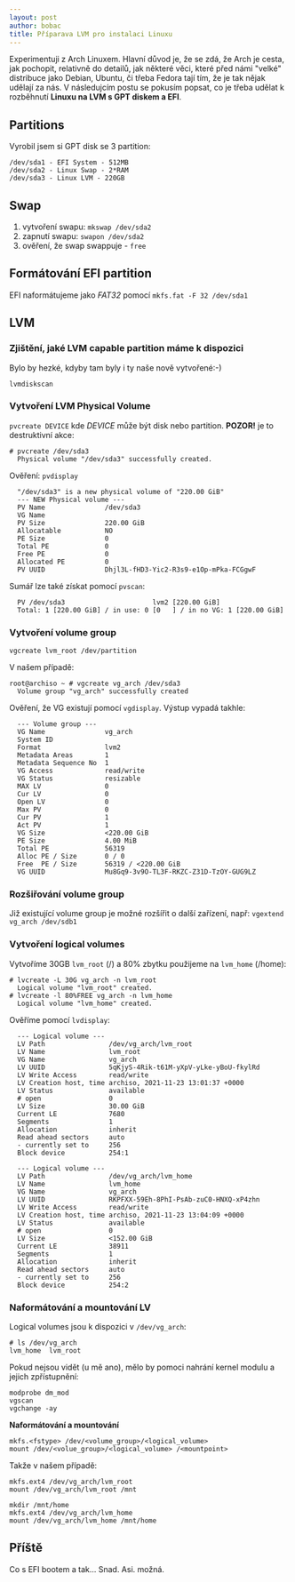 ```yaml
---
layout: post
author: bobac
title: Příparava LVM pro instalaci Linuxu
---
```

Experimentuji z Arch Linuxem. Hlavní důvod je, že se zdá, že Arch je cesta, jak pochopit, relativně do detailů, jak některé věci, které před námi "velké" distribuce jako Debian, Ubuntu, či třeba Fedora tají tím, že je tak nějak udělají za nás. V následujcím postu se pokusím popsat, co je třeba udělat k rozběhnutí **Linuxu na LVM s GPT diskem a EFI**.

## Partitions

Vyrobil jsem si GPT disk se 3 partition:

```
/dev/sda1 - EFI System - 512MB
/dev/sda2 - Linux Swap - 2*RAM
/dev/sda3 - Linux LVM - 220GB
```

## Swap

1. vytvoření swapu: `mkswap /dev/sda2`
2. zapnutí swapu: `swapon /dev/sda2`
3. ověření, že swap swappuje - `free`

## Formátování EFI partition

EFI naformátujeme jako *FAT32* pomocí `mkfs.fat -F 32 /dev/sda1`

## LVM

### Zjištění, jaké LVM capable partition máme k dispozici
Bylo by hezké, kdyby tam byly i ty naše nově vytvořené:-)

```
lvmdiskscan
```

### Vytvoření LVM Physical Volume 
`pvcreate DEVICE` kde *DEVICE* může být disk nebo partition. **POZOR!** je to destruktivní akce:

```
# pvcreate /dev/sda3
  Physical volume "/dev/sda3" successfully created.
```

Ověření: `pvdisplay`
```
  "/dev/sda3" is a new physical volume of "220.00 GiB"
  --- NEW Physical volume ---
  PV Name               /dev/sda3
  VG Name
  PV Size               220.00 GiB
  Allocatable           NO
  PE Size               0
  Total PE              0
  Free PE               0
  Allocated PE          0
  PV UUID               Dhjl3L-fHD3-Yic2-R3s9-e1Op-mPka-FCGgwF
```

Sumář lze také získat pomocí `pvscan`:
```
  PV /dev/sda3                      lvm2 [220.00 GiB]
  Total: 1 [220.00 GiB] / in use: 0 [0   ] / in no VG: 1 [220.00 GiB]
```

### Vytvoření volume group
`vgcreate lvm_root /dev/partition`

V našem případě:
```
root@archiso ~ # vgcreate vg_arch /dev/sda3
  Volume group "vg_arch" successfully created
```

Ověření, že VG existují pomocí `vgdisplay`. Výstup vypadá takhle:
```
  --- Volume group ---
  VG Name               vg_arch
  System ID
  Format                lvm2
  Metadata Areas        1
  Metadata Sequence No  1
  VG Access             read/write
  VG Status             resizable
  MAX LV                0
  Cur LV                0
  Open LV               0
  Max PV                0
  Cur PV                1
  Act PV                1
  VG Size               <220.00 GiB
  PE Size               4.00 MiB
  Total PE              56319
  Alloc PE / Size       0 / 0
  Free  PE / Size       56319 / <220.00 GiB
  VG UUID               Mu8Gq9-3v9O-TL3F-RKZC-Z31D-TzOY-GUG9LZ
```

### Rozšiřování volume group
Již existující volume group je možné rozšířit o další zařízení, např:
`vgextend vg_arch /dev/sdb1`

### Vytvoření logical volumes
Vytvoříme 30GB `lvm_root` (/) a 80% zbytku použijeme na `lvm_home` (/home):
```
# lvcreate -L 30G vg_arch -n lvm_root
  Logical volume "lvm_root" created.
# lvcreate -l 80%FREE vg_arch -n lvm_home
  Logical volume "lvm_home" created.
```
Ověříme pomocí `lvdisplay`:
```
  --- Logical volume ---
  LV Path                /dev/vg_arch/lvm_root
  LV Name                lvm_root
  VG Name                vg_arch
  LV UUID                5qKjyS-4Rik-t61M-yXpV-yLke-yBoU-fkylRd
  LV Write Access        read/write
  LV Creation host, time archiso, 2021-11-23 13:01:37 +0000
  LV Status              available
  # open                 0
  LV Size                30.00 GiB
  Current LE             7680
  Segments               1
  Allocation             inherit
  Read ahead sectors     auto
  - currently set to     256
  Block device           254:1

  --- Logical volume ---
  LV Path                /dev/vg_arch/lvm_home
  LV Name                lvm_home
  VG Name                vg_arch
  LV UUID                RKPFXX-59Eh-8PhI-PsAb-zuC0-HNXQ-xP4zhn
  LV Write Access        read/write
  LV Creation host, time archiso, 2021-11-23 13:04:09 +0000
  LV Status              available
  # open                 0
  LV Size                <152.00 GiB
  Current LE             38911
  Segments               1
  Allocation             inherit
  Read ahead sectors     auto
  - currently set to     256
  Block device           254:2
```

### Naformátování a mountování LV
Logical volumes jsou k dispozici v `/dev/vg_arch`:
```
# ls /dev/vg_arch
lvm_home  lvm_root
```

Pokud nejsou vidět (u mě ano), mělo by pomoci nahrání kernel modulu a jejich zpřístupnění:
```
modprobe dm_mod
vgscan
vgchange -ay
```

**Naformátování a mountování**
```
mkfs.<fstype> /dev/<volume_group>/<logical_volume>
mount /dev/<volue_group>/<logical_volume> /<mountpoint>
```
Takže v našem případě:
```
mkfs.ext4 /dev/vg_arch/lvm_root
mount /dev/vg_arch/lvm_root /mnt

mkdir /mnt/home
mkfs.ext4 /dev/vg_arch/lvm_home
mount /dev/vg_arch/lvm_home /mnt/home
```

## Příště
Co s EFI bootem a tak... Snad. Asi. možná.